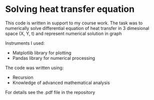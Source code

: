 # Solving heat transfer equation
This code is written in support to my course work. The task was to numerically solve differential equation of heat transfer in 3 dimesional space (X, Y, t) and represent numerical solution in graph

Instruments I used:
- Matplotlib library for plotting
- Pandas library for numerical processing

The code was written using:
- Recursion
- Knowledge of advanced mathematical analysis

For details see the .pdf file in the repository
